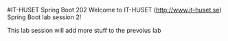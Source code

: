 #IT-HUSET Spring Boot 202
Welcome to IT-HUSET (http://www.it-huset.se) Spring Boot lab session 2!

This lab session will add more stuff to the prevoius lab